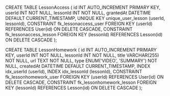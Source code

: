 CREATE TABLE LessonAccess (
    id INT AUTO_INCREMENT PRIMARY KEY,
    userId INT NOT NULL,
    lessonId INT NOT NULL,
    grantedAt DATETIME DEFAULT CURRENT_TIMESTAMP,
    UNIQUE KEY unique_user_lesson (userId, lessonId),
    CONSTRAINT fk_lessonaccess_user FOREIGN KEY (userId) REFERENCES User(id) ON DELETE CASCADE,
    CONSTRAINT fk_lessonaccess_lesson FOREIGN KEY (lessonId) REFERENCES Lesson(id) ON DELETE CASCADE
);

CREATE TABLE LessonHomework (
    id INT AUTO_INCREMENT PRIMARY KEY,
    userId INT NOT NULL,
    lessonId INT NOT NULL,
    title VARCHAR(255) NOT NULL,
    url TEXT NOT NULL,
    type ENUM('VIDEO', 'SUMMARY') NOT NULL,
    createdAt DATETIME DEFAULT CURRENT_TIMESTAMP,
    INDEX idx_userId (userId),
    INDEX idx_lessonId (lessonId),
    CONSTRAINT fk_lessonhomework_user FOREIGN KEY (userId) REFERENCES User(id) ON DELETE CASCADE,
    CONSTRAINT fk_lessonhomework_lesson FOREIGN KEY (lessonId) REFERENCES Lesson(id) ON DELETE CASCADE
);
